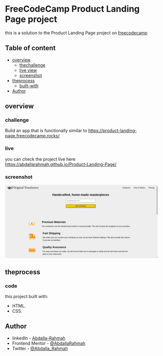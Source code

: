 # FreeCodeCamp Product Landing Page project

this is a solution to the Product Landing Page project on [freecodecamp](https://www.freecodecamp.org/learn/2022/responsive-web-design/build-a-product-landing-page-project/build-a-product-landing-page)

## Table of content

- [overview](#overview)
  - [thechallenge](#challenge)
  - [live view](#live)
  - [screenshot](#sreenshot)
- [theprocess](#theprocess)
  - [built-with](#code)
- [Author](#author)

## overview

### challenge

Build an app that is functionally similar to https://product-landing-page.freecodecamp.rocks/

### live

you can check the project live here https://abdallarahmah.github.io/Product-Landing-Page/

### screenshot

![](./images/web-screenshot-30-12-2023.jpg)

## theprocess

### code

this project built with:

- HTML.
- CSS.

## Author

- linkedIn - [Abdalla-Rahmah](https://www.linkedin.com/in/abdalla-rahmah/)
- Frontend Mentor - [@AbdallaRahmah](https://www.frontendmentor.io/profile/AbdallaRahmah)
- Twitter - [@Abdalla_Rahmah](https://twitter.com/abdalla_Rahmah)
